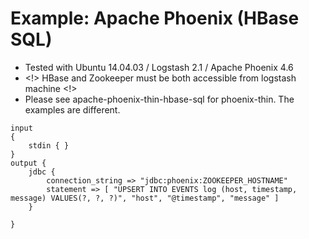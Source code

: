 # Example: Apache Phoenix (HBase SQL)
  * Tested with Ubuntu 14.04.03 / Logstash 2.1 / Apache Phoenix 4.6
  * <!> HBase and Zookeeper must be both accessible from logstash machine <!>
  * Please see apache-phoenix-thin-hbase-sql for phoenix-thin. The examples are different.
```
input
{
    stdin { }
}
output {
    jdbc {
        connection_string => "jdbc:phoenix:ZOOKEEPER_HOSTNAME"
        statement => [ "UPSERT INTO EVENTS log (host, timestamp, message) VALUES(?, ?, ?)", "host", "@timestamp", "message" ]
    }

}
```
